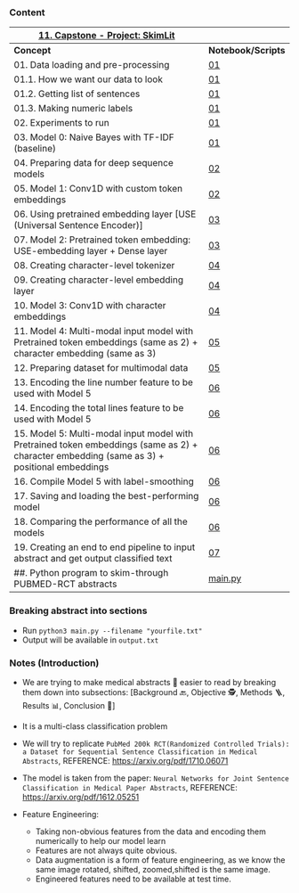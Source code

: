 ### Content

| <u>**11. Capstone - Project: SkimLit**</u>  ||
|---------|----------|
| **Concept** | **Notebook/Scripts** |
|01. Data loading and pre-processing |[01](01_skimlit.ipynb)|
|01.1. How we want our data to look |[01](01_skimlit.ipynb)|
|01.2. Getting list of sentences |[01](01_skimlit.ipynb)|
|01.3. Making numeric labels |[01](01_skimlit.ipynb)|
|02. Experiments to run |[01](01_skimlit.ipynb)|
|03. Model 0: Naive Bayes with TF-IDF (baseline)|[01](01_skimlit.ipynb)|
|04. Preparing data for deep sequence models |[02](02_skimlit.ipynb)|
|05. Model 1: Conv1D with custom token embeddings|[02](02_skimlit.ipynb)|
|06. Using pretrained embedding layer [USE (Universal Sentence Encoder)] |[03](03_skimlit.ipynb)|
|07. Model 2:  Pretrained token embedding: USE-embedding layer + Dense layer |[03](03_skimlit.ipynb)|
|08. Creating character-level tokenizer |[04](04_skimlit.ipynb)|
|09. Creating character-level embedding layer |[04](04_skimlit.ipynb)|
|10. Model 3: Conv1D with character embeddings |[04](04_skimlit.ipynb)|
|11. Model 4: Multi-modal input model with Pretrained token embeddings (same as 2) + character embedding (same as 3)|[05](05_skimlit.ipynb)|
|12. Preparing dataset for multimodal data |[05](05_skimlit.ipynb)|
|13. Encoding the line number feature to be used with Model 5 |[06](06_skimlit.ipynb)|
|14. Encoding the total lines feature to be used with Model 5 |[06](06_skimlit.ipynb)|
|15. Model 5: Multi-modal input model with Pretrained token embeddings (same as 2) + character embedding (same as 3) + positional embeddings|[06](06_skimlit.ipynb)|
|16. Compile Model 5 with label-smoothing|[06](06_skimlit.ipynb)|
|17. Saving and loading the best-performing model |[06](06_skimlit.ipynb)|
|18. Comparing the performance of all the models |[06](06_skimlit.ipynb)|
|19. Creating an end to end pipeline to input abstract and get output classified text|[07](07_skimlit.ipynb)|
|##. Python program to skim-through PUBMED-RCT abstracts|[main.py](main.py)|

### Breaking abstract into sections
* Run `python3 main.py --filename "yourfile.txt"`
* Output will be available in `output.txt`

### Notes (Introduction)
* We are trying to make medical abstracts 📄 easier to read by breaking them down into subsections: [Background 🔙, Objective 🕵️, Methods 🪜, Results 📊, Conclusion 🏁]

* It is a multi-class classification problem
  
* We will try to replicate `PubMed 200k RCT(Randomized Controlled Trials): a Dataset for Sequential Sentence Classification in Medical Abstracts`, REFERENCE: https://arxiv.org/pdf/1710.06071
  
* The model is taken from the paper: `Neural Networks for Joint Sentence Classification
in Medical Paper Abstracts`, REFERENCE: https://arxiv.org/pdf/1612.05251

* Feature Engineering: 
  * Taking non-obvious features from the data and encoding them numerically to help our model learn
  * Features are not always quite obvious.  
  * Data augmentation is a form of feature engineering, as we know the same image rotated, shifted, zoomed,shifted is the same image.
  * Engineered features need to be available at test time.